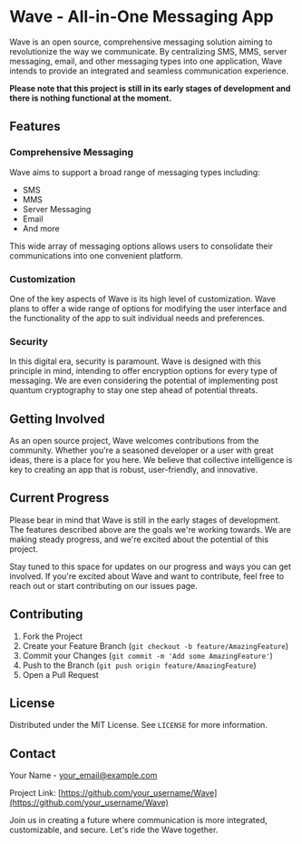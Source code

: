 # Wave - All-in-One Messaging App

Wave is an open source, comprehensive messaging solution aiming to revolutionize the way we communicate. By centralizing SMS, MMS, server messaging, email, and other messaging types into one application, Wave intends to provide an integrated and seamless communication experience. 

**Please note that this project is still in its early stages of development and there is nothing functional at the moment.**

## Features

### Comprehensive Messaging
Wave aims to support a broad range of messaging types including:

- SMS
- MMS
- Server Messaging
- Email
- And more

This wide array of messaging options allows users to consolidate their communications into one convenient platform.

### Customization
One of the key aspects of Wave is its high level of customization. Wave plans to offer a wide range of options for modifying the user interface and the functionality of the app to suit individual needs and preferences.

### Security
In this digital era, security is paramount. Wave is designed with this principle in mind, intending to offer encryption options for every type of messaging. We are even considering the potential of implementing post quantum cryptography to stay one step ahead of potential threats.

## Getting Involved

As an open source project, Wave welcomes contributions from the community. Whether you're a seasoned developer or a user with great ideas, there is a place for you here. We believe that collective intelligence is key to creating an app that is robust, user-friendly, and innovative.

## Current Progress

Please bear in mind that Wave is still in the early stages of development. The features described above are the goals we're working towards. We are making steady progress, and we're excited about the potential of this project. 

Stay tuned to this space for updates on our progress and ways you can get involved. If you're excited about Wave and want to contribute, feel free to reach out or start contributing on our issues page.

## Contributing

1. Fork the Project
2. Create your Feature Branch (`git checkout -b feature/AmazingFeature`)
3. Commit your Changes (`git commit -m 'Add some AmazingFeature'`)
4. Push to the Branch (`git push origin feature/AmazingFeature`)
5. Open a Pull Request

## License

Distributed under the MIT License. See `LICENSE` for more information.

## Contact

Your Name - your_email@example.com

Project Link: [https://github.com/your_username/Wave](https://github.com/your_username/Wave)

Join us in creating a future where communication is more integrated, customizable, and secure. Let's ride the Wave together.
